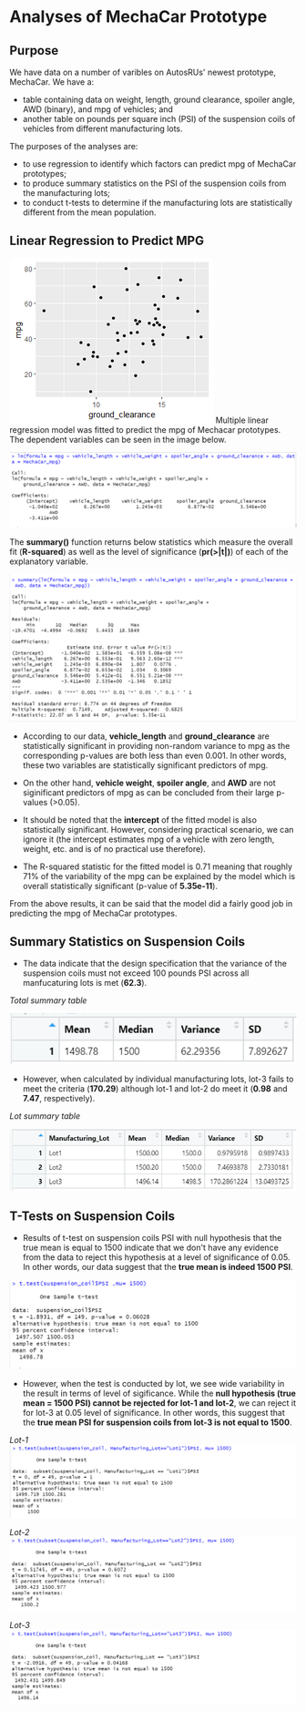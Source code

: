 # Analyses of MechaCar Prototype

## Purpose
We have data on a number of varibles on AutosRUs' newest prototype, MechaCar. We have a:
- table containing data on weight, length, ground clearance, spoiler angle, AWD (binary), and mpg of vehicles; and 
- another table on pounds per square inch (PSI) of the suspension coils of vehicles from different manufacturing lots.

The purposes of the analyses are:
- to use regression to identify which factors can predict mpg of MechaCar prototypes;
- to produce summary statistics on the PSI of the suspension coils from the manufacturing lots;
- to conduct t-tests to determine if the manufacturing lots are statistically different from the mean population.

## Linear Regression to Predict MPG

![ground_clearanceVSmpg](https://github.com/Nusratnimme/MechaCar_Statistical_Analysis/blob/main/Images/mpg%20vs%20ground_clearance.png)
Multiple linear regression model was fitted to predict the mpg of Mechacar prototypes. The dependent variables can be seen in the image below.

![MechaCar_png](https://github.com/Nusratnimme/MechaCar_Statistical_Analysis/blob/main/Images/MechaCar_mpg.png)

The **summary()** function returns below statistics which measure the overall fit (**R-squared**) as well as the level of significance (**pr(>|t|)**) of each of the explanatory variable.

![summary_mpg](https://github.com/Nusratnimme/MechaCar_Statistical_Analysis/blob/main/Images/summary_mpg.png)

- According to our data, **vehicle_length** and **ground_clearance** are statistically significant in providing non-random variance to mpg as the corresponding p-values are both less than even 0.001. In other words, these two variables are statistically significant predictors of mpg.

- On the other hand, **vehicle weight**, **spoiler angle**, and **AWD** are not siginificant predictors of mpg as can be concluded from their large p-values (>0.05).

- It should be noted that the **intercept** of the fitted model is also statistically significant. However, considering practical scenario, we can ignore it (the intercept estimates mpg of a vehicle with zero length, weight, etc. and is of no practical use therefore). 

- The R-squared statistic for the fitted model is 0.71 meaning that roughly 71% of the variability of the mpg can be explained by the model which is overall statistically significant (p-value of **5.35e-11**).

From the above results, it can be said that the model did a fairly good job in predicting the mpg of MechaCar prototypes. 

## Summary Statistics on Suspension Coils

- The data indicate that the design specification that the variance of the suspension coils must not exceed 100 pounds PSI across all manfucaturing lots is met (**62.3**).
 
_Total summary table_

![Total_Summary](https://github.com/Nusratnimme/MechaCar_Statistical_Analysis/blob/main/Images/Total_Summary.png)

- However, when calculated by individual manufacturing lots, lot-3 fails to meet the criteria (**170.29**) although lot-1 and lot-2 do meet it (**0.98** and **7.47**, respectively).

_Lot summary table_

![Lot_summary](https://github.com/Nusratnimme/MechaCar_Statistical_Analysis/blob/main/Images/Lot_Summary.png)

## T-Tests on Suspension Coils

- Results of t-test on suspension coils PSI with null hypothesis that the true mean is equal to 1500 indicate that we don't have any evidence from the data to reject this hypothesis at a level of significance of 0.05. In other words, our data suggest that the **true mean is indeed 1500 PSI**.

![Overall_t.test](https://github.com/Nusratnimme/MechaCar_Statistical_Analysis/blob/main/Images/Overall_t.test.png)

- However, when the test is conducted by lot, we see wide variability in the result in terms of level of sigificance. While the **null hypothesis (true mean = 1500 PSI) cannot be rejected for lot-1 and lot-2**, we can reject it for lot-3 at 0.05 level of significance. In other words, this suggest that the **true mean PSI for suspension coils from lot-3 is not equal to 1500**.

_Lot-1_
![Lot1_t.test](https://github.com/Nusratnimme/MechaCar_Statistical_Analysis/blob/main/Images/Lot1_t.test.png)

_Lot-2_
![Lot2_t.test](https://github.com/Nusratnimme/MechaCar_Statistical_Analysis/blob/main/Images/Lot2_t.test.png)

_Lot-3_
![Lot3_t.test](https://github.com/Nusratnimme/MechaCar_Statistical_Analysis/blob/main/Images/Lot3_t.test.png)

